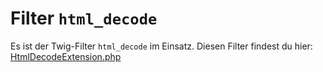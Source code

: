 # Filter `html_decode`  
Es ist der Twig-Filter `html_decode` im Einsatz. Diesen Filter findest du hier: [HtmlDecodeExtension.php](https://github.com/berecont/contao-twig-filter-htmlDecodeExtension/blob/main/src/Twig/HtmlDecodeExtension.php)
